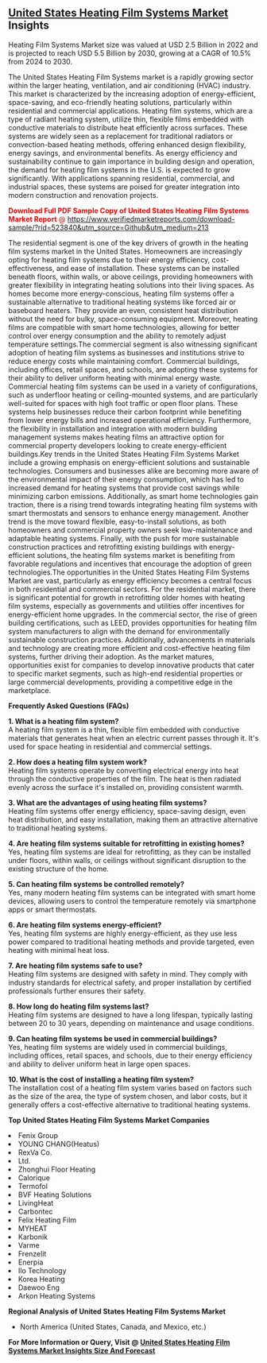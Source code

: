 <h2><a href="https://www.verifiedmarketreports.com/download-sample/?rid=523840&amp;utm_source=Github&amp;utm_medium=213" target="_blank">United States Heating Film Systems Market</a> Insights</h2><p>Heating Film Systems Market size was valued at USD 2.5 Billion in 2022 and is projected to reach USD 5.5 Billion by 2030, growing at a CAGR of 10.5% from 2024 to 2030.</p><p><p>The United States Heating Film Systems market is a rapidly growing sector within the larger heating, ventilation, and air conditioning (HVAC) industry. This market is characterized by the increasing adoption of energy-efficient, space-saving, and eco-friendly heating solutions, particularly within residential and commercial applications. Heating film systems, which are a type of radiant heating system, utilize thin, flexible films embedded with conductive materials to distribute heat efficiently across surfaces. These systems are widely seen as a replacement for traditional radiators or convection-based heating methods, offering enhanced design flexibility, energy savings, and environmental benefits. As energy efficiency and sustainability continue to gain importance in building design and operation, the demand for heating film systems in the U.S. is expected to grow significantly. With applications spanning residential, commercial, and industrial spaces, these systems are poised for greater integration into modern construction and renovation projects. <p><span class=""><span style="color: #ff0000;"><strong>Download Full PDF Sample Copy of United States Heating Film Systems Market Report</strong> @ </span><a href="https://www.verifiedmarketreports.com/download-sample/?rid=523840&amp;utm_source=Github&amp;utm_medium=213" target="_blank">https://www.verifiedmarketreports.com/download-sample/?rid=523840&amp;utm_source=Github&amp;utm_medium=213</a></span></p>The residential segment is one of the key drivers of growth in the heating film systems market in the United States. Homeowners are increasingly opting for heating film systems due to their energy efficiency, cost-effectiveness, and ease of installation. These systems can be installed beneath floors, within walls, or above ceilings, providing homeowners with greater flexibility in integrating heating solutions into their living spaces. As homes become more energy-conscious, heating film systems offer a sustainable alternative to traditional heating systems like forced air or baseboard heaters. They provide an even, consistent heat distribution without the need for bulky, space-consuming equipment. Moreover, heating films are compatible with smart home technologies, allowing for better control over energy consumption and the ability to remotely adjust temperature settings.The commercial segment is also witnessing significant adoption of heating film systems as businesses and institutions strive to reduce energy costs while maintaining comfort. Commercial buildings, including offices, retail spaces, and schools, are adopting these systems for their ability to deliver uniform heating with minimal energy waste. Commercial heating film systems can be used in a variety of configurations, such as underfloor heating or ceiling-mounted systems, and are particularly well-suited for spaces with high foot traffic or open floor plans. These systems help businesses reduce their carbon footprint while benefiting from lower energy bills and increased operational efficiency. Furthermore, the flexibility in installation and integration with modern building management systems makes heating films an attractive option for commercial property developers looking to create energy-efficient buildings.Key trends in the United States Heating Film Systems Market include a growing emphasis on energy-efficient solutions and sustainable technologies. Consumers and businesses alike are becoming more aware of the environmental impact of their energy consumption, which has led to increased demand for heating systems that provide cost savings while minimizing carbon emissions. Additionally, as smart home technologies gain traction, there is a rising trend towards integrating heating film systems with smart thermostats and sensors to enhance energy management. Another trend is the move toward flexible, easy-to-install solutions, as both homeowners and commercial property owners seek low-maintenance and adaptable heating systems. Finally, with the push for more sustainable construction practices and retrofitting existing buildings with energy-efficient solutions, the heating film systems market is benefiting from favorable regulations and incentives that encourage the adoption of green technologies.The opportunities in the United States Heating Film Systems Market are vast, particularly as energy efficiency becomes a central focus in both residential and commercial sectors. For the residential market, there is significant potential for growth in retrofitting older homes with heating film systems, especially as governments and utilities offer incentives for energy-efficient home upgrades. In the commercial sector, the rise of green building certifications, such as LEED, provides opportunities for heating film system manufacturers to align with the demand for environmentally sustainable construction practices. Additionally, advancements in materials and technology are creating more efficient and cost-effective heating film systems, further driving their adoption. As the market matures, opportunities exist for companies to develop innovative products that cater to specific market segments, such as high-end residential properties or large commercial developments, providing a competitive edge in the marketplace.<p><b>Frequently Asked Questions (FAQs)</b></p><p><b>1. What is a heating film system?</b><br>A heating film system is a thin, flexible film embedded with conductive materials that generates heat when an electric current passes through it. It's used for space heating in residential and commercial settings.</p><p><b>2. How does a heating film system work?</b><br>Heating film systems operate by converting electrical energy into heat through the conductive properties of the film. The heat is then radiated evenly across the surface it's installed on, providing consistent warmth.</p><p><b>3. What are the advantages of using heating film systems?</b><br>Heating film systems offer energy efficiency, space-saving design, even heat distribution, and easy installation, making them an attractive alternative to traditional heating systems.</p><p><b>4. Are heating film systems suitable for retrofitting in existing homes?</b><br>Yes, heating film systems are ideal for retrofitting, as they can be installed under floors, within walls, or ceilings without significant disruption to the existing structure of the home.</p><p><b>5. Can heating film systems be controlled remotely?</b><br>Yes, many modern heating film systems can be integrated with smart home devices, allowing users to control the temperature remotely via smartphone apps or smart thermostats.</p><p><b>6. Are heating film systems energy-efficient?</b><br>Yes, heating film systems are highly energy-efficient, as they use less power compared to traditional heating methods and provide targeted, even heating with minimal heat loss.</p><p><b>7. Are heating film systems safe to use?</b><br>Heating film systems are designed with safety in mind. They comply with industry standards for electrical safety, and proper installation by certified professionals further ensures their safety.</p><p><b>8. How long do heating film systems last?</b><br>Heating film systems are designed to have a long lifespan, typically lasting between 20 to 30 years, depending on maintenance and usage conditions.</p><p><b>9. Can heating film systems be used in commercial buildings?</b><br>Yes, heating film systems are widely used in commercial buildings, including offices, retail spaces, and schools, due to their energy efficiency and ability to deliver uniform heat in large open spaces.</p><p><b>10. What is the cost of installing a heating film system?</b><br>The installation cost of a heating film system varies based on factors such as the size of the area, the type of system chosen, and labor costs, but it generally offers a cost-effective alternative to traditional heating systems.</p></p><p><strong>Top United States Heating Film Systems Market Companies</strong></p><div data-test-id=""><p><li>Fenix Group</li><li> YOUNG CHANG(Heatus)</li><li> RexVa Co.</li><li> Ltd.</li><li> Zhonghui Floor Heating</li><li> Calorique</li><li> Termofol</li><li> BVF Heating Solutions</li><li> LivingHeat</li><li> Carbontec</li><li> Felix Heating Film</li><li> MYHEAT</li><li> Karbonik</li><li> Varme</li><li> Frenzelit</li><li> Enerpia</li><li> Ilo Technology</li><li> Korea Heating</li><li> Daewoo Eng</li><li> Arkon Heating Systems</li></p><div><strong>Regional Analysis of&nbsp;United States Heating Film Systems Market</strong></div><ul><li dir="ltr"><p dir="ltr">North America&nbsp;(United States, Canada, and Mexico, etc.)</p></li></ul><p><strong>For More Information or Query, Visit @&nbsp;</strong><strong><a href="https://www.verifiedmarketreports.com/product/heating-film-systems-market/?utm_source=Github&amp;utm_medium=213" target="_blank">United States Heating Film Systems Market Insights Size And Forecast</a></strong></p></div>
